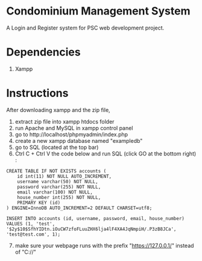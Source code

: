 # Condominium Management System
 A Login and Register system for PSC web development project.

# Dependencies
1. Xampp

# Instructions
After downloading xampp and the zip file,
1. extract zip file into xampp htdocs folder
2. run Apache and MySQL in xampp control panel
3. go to http://localhost/phpmyadmin/index.php
4. create a new xampp database named "exampledb"
5. go to SQL (located at the top bar)
6. Ctrl C + Ctrl V the code below and run SQL (click GO at the bottom right) :
```
CREATE TABLE IF NOT EXISTS accounts (
    id int(11) NOT NULL AUTO_INCREMENT,
    username varchar(50) NOT NULL,
    password varchar(255) NOT NULL,
    email varchar(100) NOT NULL,
    house_number int(255) NOT NULL,
    PRIMARY KEY (id)
) ENGINE=InnoDB AUTO_INCREMENT=2 DEFAULT CHARSET=utf8;

INSERT INTO accounts (id, username, password, email, house_number) VALUES (1, 'test', '$2y$10$SfhYIDtn.iOuCW7zfoFLuuZHX6lja4lF4XA4JqNmpiH/.P3zB8JCa', 'test@test.com', 1);
```
7. make sure your webpage runs with the prefix "https://127.0.0.1/" instead of "C://"
